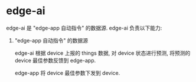 # edge-ai

edge-ai 是 "edge-app 自动指令" 的数据源. edge-ai 负责以下能力:

1. "edge-app 自动指令" 的数据源

    edge-ai 根据 device 上报的 things 数据, 对 device 状态进行预测, 将预测的 device 最佳参数反馈到 edge-app.

    edge-app 将 device 最佳参数下发到 device.
